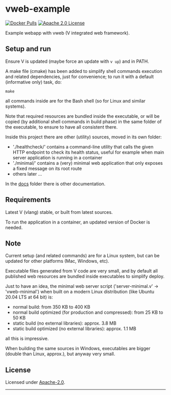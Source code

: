 # vweb-example

  [![Docker Pulls](https://img.shields.io/docker/pulls/smartiniatdocker09/vweb-example.svg)](https://hub.docker.com/r/smartiniatdocker09/vweb-example/)
  [![Apache 2.0 License](https://img.shields.io/badge/license-Apache_2.0-green.svg?style=flat)](./LICENSE)

Example webapp with vweb (V integrated web framework).


## Setup and run

Ensure V is updated (maybe force an update with `v up`) and in PATH.

A make file (cmake) has been added to simplify shell commands execution and related dependencies, 
just for convenience; to run it with a default (informative only) task, do:
```
make
```
all commands inside are for the Bash shell (so for Linux and similar systems).

Note that required resources are bundled inside the executable, 
or will be copied (by additional shell commands in build phase) in the same folder of the executable, 
to ensure to have all consistent there.

Inside this project there are other (utility) sources, moved in its own folder:
- './healthcheck/' contains a command-line utility that calls the given HTTP endpoint 
  to check its health status, useful for example when main server application is running in a container
- './minimal/' contains a (very) minimal web application that only exposes 
  a fixed message on its root route
- others later ...

In the [docs](./docs/) folder there is other documentation.


## Requirements

Latest V (vlang) stable, or built from latest sources.

To run the application in a container, an updated version of Docker is needed.


## Note

Current setup (and related commands) are for a Linux system, 
but can be updated for other platforms (Mac, Windows, etc).

Executable files generated from V code are very small, 
and by default all published web resources are bundled inside executables 
to simplify deploy.

Just to have an idea, the minimal web server script ('server-minimal.v' -> 'vweb-minimal') 
when built on a modern Linux distribution (like Ubuntu 20.04 LTS at 64 bit) is:
- normal build: from 350 KB to 400 KB
- normal build optimized (for production and compressed): from 25 KB to 50 KB
- static build (no external libraries): approx. 3.8 MB
- static build optimized (no external libraries): approx. 1.1 MB

all this is impressive.

When building the same sources in Windows, executables are bigger 
(double than Linux, approx.), but anyway very small.


## License

Licensed under [Apache-2.0](./LICENSE).

----
